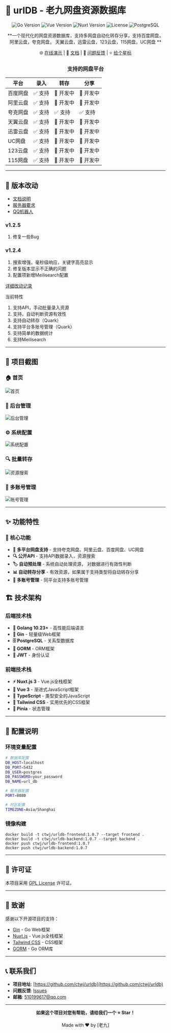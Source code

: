 # 🚀 urlDB - 老九网盘资源数据库

<div align="center">

![Go Version](https://img.shields.io/badge/Go-1230?logo=go&logoColor=white)
![Vue Version](https://img.shields.io/badge/Vue-334FC08D?logo=vue.js&logoColor=white)
![Nuxt Version](https://img.shields.io/badge/Nuxt-300.8+-00DC82?logo=nuxt.js&logoColor=white)
![License](https://img.shields.io/badge/License-GPL%20v3-blue.svg)
![PostgreSQL](https://img.shields.io/badge/PostgreSQL-15+-336791go=postgresql&logoColor=white)

**一个现代化的网盘资源数据库，支持多网盘自动化转存分享，支持百度网盘，阿里云盘，夸克网盘， 天翼云盘，迅雷云盘，123云盘，115网盘，UC网盘 **

🌐 [在线演示](https://pan.l9.lc) | 📖 [文档](https://ecn5khs4t956.feishu.cn/wiki/PsnDwtxghiP0mLkTiruczKtxnwd?from=from_copylink) | 🐛 [问题反馈](https://github.com/ctwj/urldb/issues) | ⭐ [给个星标](https://github.com/ctwj/urldb)

### 支持的网盘平台

| 平台 | 录入 | 转存 | 分享 |
|------|-------|-----|------|
| 百度网盘 | ✅ 支持 | 🚧 开发中 | 🚧 开发中 |
| 阿里云盘 | ✅ 支持 | 🚧 开发中 | 🚧 开发中 |
| 夸克网盘 | ✅ 支持 | ✅ 支持 | ✅ 支持 |
| 天翼云盘 | ✅ 支持 | 🚧 开发中 | 🚧 开发中 |
| 迅雷云盘 | ✅ 支持 | 🚧 开发中 | 🚧 开发中 |
| UC网盘 | ✅ 支持 | 🚧 开发中 | 🚧 开发中 |
| 123云盘 | ✅ 支持 | 🚧 开发中 | 🚧 开发中 |
| 115网盘 | ✅ 支持 | 🚧 开发中 | 🚧 开发中 |

</div>

---

## 🔔 版本改动

- [文档说明](https://ecn5khs4t956.feishu.cn/wiki/PsnDwtxghiP0mLkTiruczKtxnwd?from=from_copylink)
- [服务器要求](https://ecn5khs4t956.feishu.cn/wiki/W8YBww1Mmiu4Cdkp5W4c8pFNnMf?from=from_copylink) 
- [QQ机器人](https://github.com/ctwj/astrbot_plugin_urldb) 

### v1.2.5
1. 修复一些Bug

### v1.2.4

1. 搜索增强，毫秒级响应，关键字高亮显示
2. 修复版本显示不正确的问题
3. 配置项新增Meilisearch配置

[详细改动记录](https://github.com/ctwj/urldb/blob/main/ChangeLog.md) 

当前特性
1. 支持API，手动批量录入资源
2. 支持，自动判断资源有效性
3. 支持自动转存（Quark）
4. 支持平台多账号管理（Quark）
5. 支持简单的数据统计
6. 支持Meilisearch


---

## 📸 项目截图


### 🏠 首页
![首页](https://raw.githubusercontent.com/ctwj/urldb/refs/heads/main/github/index.webp)

### 🔧 后台管理
![后台管理](https://raw.githubusercontent.com/ctwj/urldb/refs/heads/main/github/admin.webp)

### ⚙️ 系统配置
![系统配置](https://raw.githubusercontent.com/ctwj/urldb/refs/heads/main/github/config.webp)

### 🔍 批量转存
![资源搜索](https://raw.githubusercontent.com/ctwj/urldb/refs/heads/main/github/save.webp)

### 👤 多账号管理
![账号管理](https://raw.githubusercontent.com/ctwj/urldb/refs/heads/main/github/account.webp)

---

## ✨ 功能特性

### 🎯 核心功能
- **📁 多平台网盘支持** - 支持夸克网盘、阿里云盘、百度网盘、UC网盘
- **🔍 公开API** - 支持API数据录入，资源搜索
- **🏷️ 自动预处理** - 系统自动处理资源， 对数据进行有效性判断
- **📊 自动转存分享** - 有效资源，如果属于支持类型将自动转存分享
- **📱 多账号管理** - 同平台支持多账号管理

## 🏗️ 技术架构

### 后端技术栈
- **🦀 Golang 10.23+** - 高性能后端语言
- **🌿 Gin** - 轻量级Web框架
- **🗄️ PostgreSQL** - 关系型数据库
- **🔧 GORM** - ORM框架
- **🔐 JWT** - 身份认证

### 前端技术栈
- **⚡ Nuxt.js 3** - Vue.js全栈框架
- **🎨 Vue 3** - 渐进式JavaScript框架
- **📝 TypeScript** - 类型安全的JavaScript
- **🎨 Tailwind CSS** - 实用优先的CSS框架
- **🔧 Pinia** - 状态管理

---

## 🔧 配置说明

### 环境变量配置

```bash
# 数据库配置
DB_HOST=localhost
DB_PORT=5432
DB_USER=postgres
DB_PASSWORD=your_password
DB_NAME=url_db

# 服务器配置
PORT=8080

# 时区配置
TIMEZONE=Asia/Shanghai
```

### 镜像构建

```
docker build -t ctwj/urldb-frontend:1.0.7 --target frontend .
docker build -t ctwj/urldb-backend:1.0.7 --target backend .
docker push ctwj/urldb-frontend:1.0.7
docker push ctwj/urldb-backend:1.0.7
```

---

## 📄 许可证

本项目采用 [GPL License](LICENSE) 许可证。

---

## 🙏 致谢

感谢以下开源项目的支持：

- [Gin](https://github.com/gin-gonic/gin) - Go Web框架
- [Nuxt.js](https://nuxt.com/) - Vue.js全栈框架
- [Tailwind CSS](https://tailwindcss.com/) - CSS框架
- [GORM](https://gorm.io/) - Go ORM库

---

## 📞 联系我们

- **项目地址**: [https://github.com/ctwj/urldb](https://github.com/ctwj/urldb)
- **问题反馈**: [Issues](https://github.com/ctwj/urldb/issues)
- **邮箱**: 510199617@qq.com

---

<div align="center">

**如果这个项目对您有帮助，请给我们一个 ⭐ Star！**

Made with ❤️ by [老九]

</div> 